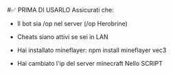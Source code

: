 #✅ PRIMA DI USARLO
Assicurati che:

- Il bot sia /op nel server (/op Herobrine)

- Cheats siano attivi se sei in LAN

- Hai installato mineflayer:
       npm install mineflayer vec3
  
- Hai cambiato l'ip del server minecraft Nello SCRIPT
